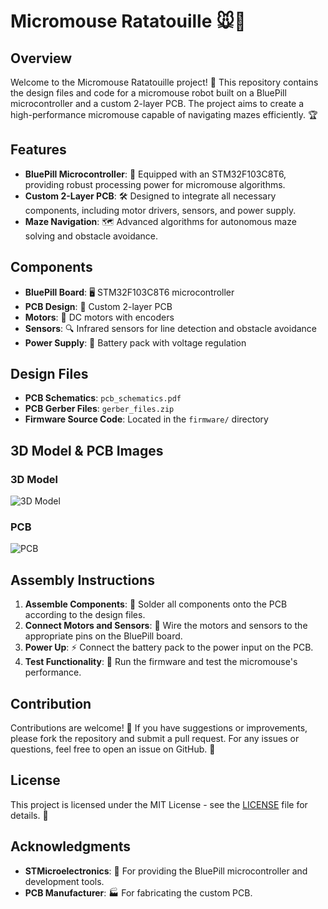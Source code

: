 # Micromouse Ratatouille 🐭🚀

## Overview

Welcome to the Micromouse Ratatouille project! 🎉 This repository contains the design files and code for a micromouse robot built on a BluePill microcontroller and a custom 2-layer PCB. The project aims to create a high-performance micromouse capable of navigating mazes efficiently. 🏆

## Features

- **BluePill Microcontroller**: 🧠 Equipped with an STM32F103C8T6, providing robust processing power for micromouse algorithms.
- **Custom 2-Layer PCB**: 🛠️ Designed to integrate all necessary components, including motor drivers, sensors, and power supply.
- **Maze Navigation**: 🗺️ Advanced algorithms for autonomous maze solving and obstacle avoidance.

## Components

- **BluePill Board**: 🖥️ STM32F103C8T6 microcontroller
- **PCB Design**: 📐 Custom 2-layer PCB
- **Motors**: 🔧 DC motors with encoders
- **Sensors**: 🔍 Infrared sensors for line detection and obstacle avoidance
- **Power Supply**: 🔋 Battery pack with voltage regulation

## Design Files

- **PCB Schematics**: `pcb_schematics.pdf`
- **PCB Gerber Files**: `gerber_files.zip`
- **Firmware Source Code**: Located in the `firmware/` directory

## 3D Model & PCB Images

### 3D Model

![3D Model](path/to/3d_model_image.png)

### PCB

![PCB](path/to/pcb_image.png)

## Assembly Instructions

1. **Assemble Components**: 🔩 Solder all components onto the PCB according to the design files.
2. **Connect Motors and Sensors**: 🔌 Wire the motors and sensors to the appropriate pins on the BluePill board.
3. **Power Up**: ⚡ Connect the battery pack to the power input on the PCB.
4. **Test Functionality**: 🧪 Run the firmware and test the micromouse's performance.

## Contribution

Contributions are welcome! 🤝 If you have suggestions or improvements, please fork the repository and submit a pull request. For any issues or questions, feel free to open an issue on GitHub. 📝

## License

This project is licensed under the MIT License - see the [LICENSE](LICENSE) file for details. 📜

## Acknowledgments

- **STMicroelectronics**: 🌟 For providing the BluePill microcontroller and development tools.
- **PCB Manufacturer**: 🏭 For fabricating the custom PCB.
